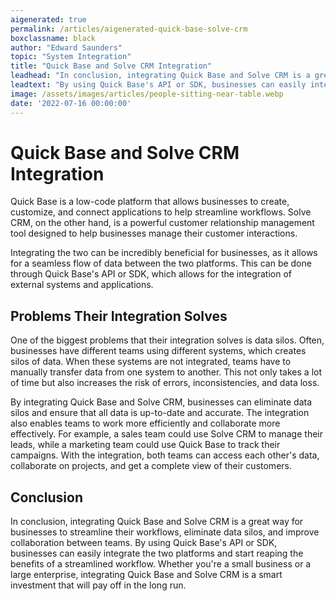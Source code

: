 ```yaml
---
aigenerated: true
permalink: /articles/aigenerated-quick-base-solve-crm
boxclassname: black
author: "Edward Saunders"
topic: "System Integration"
title: "Quick Base and Solve CRM Integration"
leadhead: "In conclusion, integrating Quick Base and Solve CRM is a great way for businesses to streamline their workflows, eliminate data silos, and improve collaboration between teams"
leadtext: "By using Quick Base's API or SDK, businesses can easily integrate the two platforms and start reaping the benefits of a streamlined workflow. Whether you're a small business or a large enterprise, integrating Quick Base and Solve CRM is a smart investment that will pay off in the long run."
image: /assets/images/articles/people-sitting-near-table.webp
date: '2022-07-16 00:00:00'
---
```

<div class="arttext">    <h1>Quick Base and Solve CRM Integration</h1>
    <p>
      Quick Base is a low-code platform that allows businesses to create, customize, and connect applications to help streamline workflows. Solve CRM, on the other hand, is a powerful customer relationship management tool designed to help businesses manage their customer interactions.
    </p>
    <p>
      Integrating the two can be incredibly beneficial for businesses, as it allows for a seamless flow of data between the two platforms. This can be done through Quick Base's API or SDK, which allows for the integration of external systems and applications.
    </p>
    <h2>Problems Their Integration Solves</h2>
    <p>
      One of the biggest problems that their integration solves is data silos. Often, businesses have different teams using different systems, which creates silos of data. When these systems are not integrated, teams have to manually transfer data from one system to another. This not only takes a lot of time but also increases the risk of errors, inconsistencies, and data loss.
    </p>
    <p>
      By integrating Quick Base and Solve CRM, businesses can eliminate data silos and ensure that all data is up-to-date and accurate. The integration also enables teams to work more efficiently and collaborate more effectively. For example, a sales team could use Solve CRM to manage their leads, while a marketing team could use Quick Base to track their campaigns. With the integration, both teams can access each other's data, collaborate on projects, and get a complete view of their customers.
    </p>
    <h2>Conclusion</h2>
    <p>
      In conclusion, integrating Quick Base and Solve CRM is a great way for businesses to streamline their workflows, eliminate data silos, and improve collaboration between teams. By using Quick Base's API or SDK, businesses can easily integrate the two platforms and start reaping the benefits of a streamlined workflow. Whether you're a small business or a large enterprise, integrating Quick Base and Solve CRM is a smart investment that will pay off in the long run.
    </p>
</div>